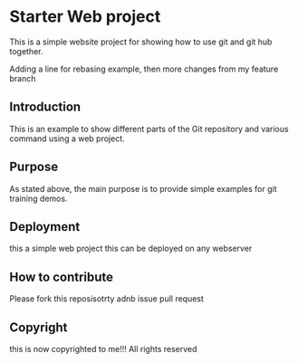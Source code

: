 # Starter Web project

This is a simple website project for showing how to use git and git hub together.

Adding a line for rebasing example, then more changes from my feature branch

## Introduction

This is an example to show different parts of the Git repository and various command using a web project.

## Purpose

As stated above, the main purpose is to provide simple examples for git training demos.

## Deployment

this a simple web project this can be deployed on any webserver

## How to contribute

Please fork this reposisotrty adnb issue pull request

## Copyright

this is now copyrighted to me!!! All rights reserved